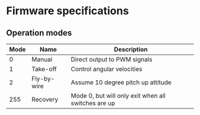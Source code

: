 # Firmware specifications

## Operation modes

| Mode | Name        | Description                                         |
|------|-------------|-----------------------------------------------------|
| 0    | Manual      | Direct output to PWM signals                        |
| 1    | Take-off    | Control angular velocities                          |
| 2    | Fly-by-wire | Assume 10 degree pitch up attitude                  |
| 255  | Recovery    | Mode 0, but will only exit when all switches are up |

